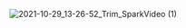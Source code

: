 ![2021-10-29_13-26-52_Trim_SparkVideo (1)](https://user-images.githubusercontent.com/77977376/139479095-c650ed03-92e9-4dd0-b73f-26f100baf221.gif)
